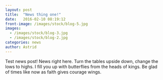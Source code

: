 ```yaml
---
layout: post
title:  "News thing one!"
date:   2016-02-10 08:19:12
front-image: /images/stock/blog-5.jpg
images:
  - /images/stock/blog-3.jpg
  - /images/stock/blog-2.jpg
categories: news
author: Astrid
---
```


Test news post! News right here. Turn the tables upside down, change the lows to highs. I fill you up with butterflies from the heads of kings. Be glad of times like now as faith gives courage wings.